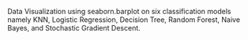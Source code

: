 Data Visualization using seaborn.barplot on six classification models namely KNN, Logistic Regression, Decision Tree, Random Forest, Naive Bayes, and Stochastic Gradient Descent. 
